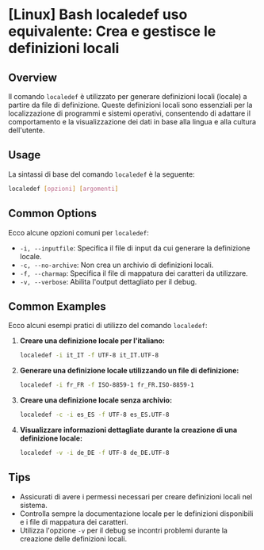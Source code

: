 # [Linux] Bash localedef uso equivalente: Crea e gestisce le definizioni locali

## Overview
Il comando `localedef` è utilizzato per generare definizioni locali (locale) a partire da file di definizione. Queste definizioni locali sono essenziali per la localizzazione di programmi e sistemi operativi, consentendo di adattare il comportamento e la visualizzazione dei dati in base alla lingua e alla cultura dell'utente.

## Usage
La sintassi di base del comando `localedef` è la seguente:

```bash
localedef [opzioni] [argomenti]
```

## Common Options
Ecco alcune opzioni comuni per `localedef`:

- `-i, --inputfile`: Specifica il file di input da cui generare la definizione locale.
- `-c, --no-archive`: Non crea un archivio di definizioni locali.
- `-f, --charmap`: Specifica il file di mappatura dei caratteri da utilizzare.
- `-v, --verbose`: Abilita l'output dettagliato per il debug.

## Common Examples
Ecco alcuni esempi pratici di utilizzo del comando `localedef`:

1. **Creare una definizione locale per l'italiano:**

   ```bash
   localedef -i it_IT -f UTF-8 it_IT.UTF-8
   ```

2. **Generare una definizione locale utilizzando un file di definizione:**

   ```bash
   localedef -i fr_FR -f ISO-8859-1 fr_FR.ISO-8859-1
   ```

3. **Creare una definizione locale senza archivio:**

   ```bash
   localedef -c -i es_ES -f UTF-8 es_ES.UTF-8
   ```

4. **Visualizzare informazioni dettagliate durante la creazione di una definizione locale:**

   ```bash
   localedef -v -i de_DE -f UTF-8 de_DE.UTF-8
   ```

## Tips
- Assicurati di avere i permessi necessari per creare definizioni locali nel sistema.
- Controlla sempre la documentazione locale per le definizioni disponibili e i file di mappatura dei caratteri.
- Utilizza l'opzione `-v` per il debug se incontri problemi durante la creazione delle definizioni locali.